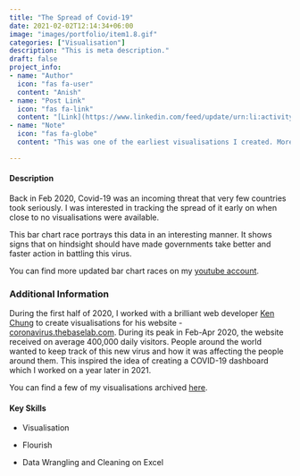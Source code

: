 ```yaml
---
title: "The Spread of Covid-19"
date: 2021-02-02T12:14:34+06:00
image: "images/portfolio/item1.8.gif"
categories: ["Visualisation"]
description: "This is meta description."
draft: false
project_info:
- name: "Author"
  icon: "fas fa-user"
  content: "Anish"
- name: "Post Link"
  icon: "fas fa-link"
  content: "[Link](https://www.linkedin.com/feed/update/urn:li:activity:6642033879513432064/)"
- name: "Note"
  icon: "fas fa-globe"
  content: "This was one of the earliest visualisations I created. More of them can be found on my youtube channel. The data was cleaned and wrangled using Excel daily during the Feb 2020 to May 2020 period."

---
```


#### Description
Back in Feb 2020, Covid-19 was an incoming threat that very few countries took seriously. I was interested in tracking the spread of it early on when close to no visualisations were available. 

This bar chart race portrays this data in an interesting manner. It shows signs that on hindsight should have made governments take better and faster action in battling this virus. 

You can find more updated bar chart races on my [youtube account](https://bit.ly/3zuZJez).

### Additional Information

During the first half of 2020, I worked with a brilliant web developer [Ken Chung](https://www.linkedin.com/in/ken-chung-a71aa71a0/) to create visualisations for his website - [coronavirus.thebaselab.com](coronavirus.thebaselab.com). During its peak in Feb-Apr 2020, the website received on average 400,000 daily visitors. People around the world wanted to keep track of this new virus and how it was affecting the people around them. This inspired the idea of creating a COVID-19 dashboard which I worked on a year later in 2021. 

You can find a few of my visualisations archived [here](http://web.archive.org/web/20200401121011/https://coronavirus.thebaselab.com/). 

#### Key Skills

- Visualisation

- Flourish

- Data Wrangling and Cleaning on Excel 